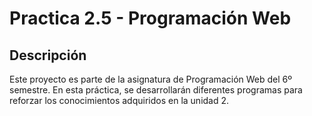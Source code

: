 # Practica 2.5 - Programación Web

## Descripción
Este proyecto es parte de la asignatura de Programación Web del 6º semestre. En esta práctica, se desarrollarán diferentes programas para reforzar los conocimientos adquiridos en la unidad 2.